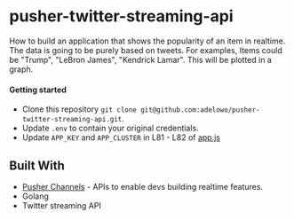 # pusher-twitter-streaming-api

How to build an application that shows the popularity of an item in realtime. 
The data is going to be purely based on tweets. For examples, Items could be "Trump", "LeBron James", "Kendrick Lamar". 
This will be plotted in a graph.


#### Getting started

- Clone this repository `git clone git@github.com:adelowo/pusher-twitter-streaming-api.git`.
- Update `.env` to contain your original credentials.
- Update `APP_KEY` and `APP_CLUSTER` in L81 - L82 of [app.js](https://github.com/adelowo/pusher-twitter-streaming-api/blob/master/app.js#L1-L3)

## Built With

- [Pusher Channels](https://pusher.com/channels) - APIs to enable devs building realtime features.
- Golang
- Twitter streaming API
